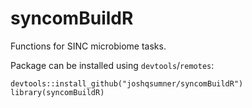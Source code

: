 # syncomBuildR
 
Functions for SINC microbiome tasks.

Package can be installed using `devtools`/`remotes`:
```
devtools::install_github("joshqsumner/syncomBuildR")
library(syncomBuildR)
```
